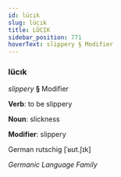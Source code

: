 ```yaml
---
id: lücık
slug: lücık
title: LÜCIK
sidebar_position: 771
hoverText: slippery § Modifier
---
```


### lücık

*slippery* **§** Modifier

**Verb**: to be slippery

**Noun**: slickness

**Modifier**: slippery

German rutschig [ˈʁʊt.ʃɪk]

*Germanic Language Family*